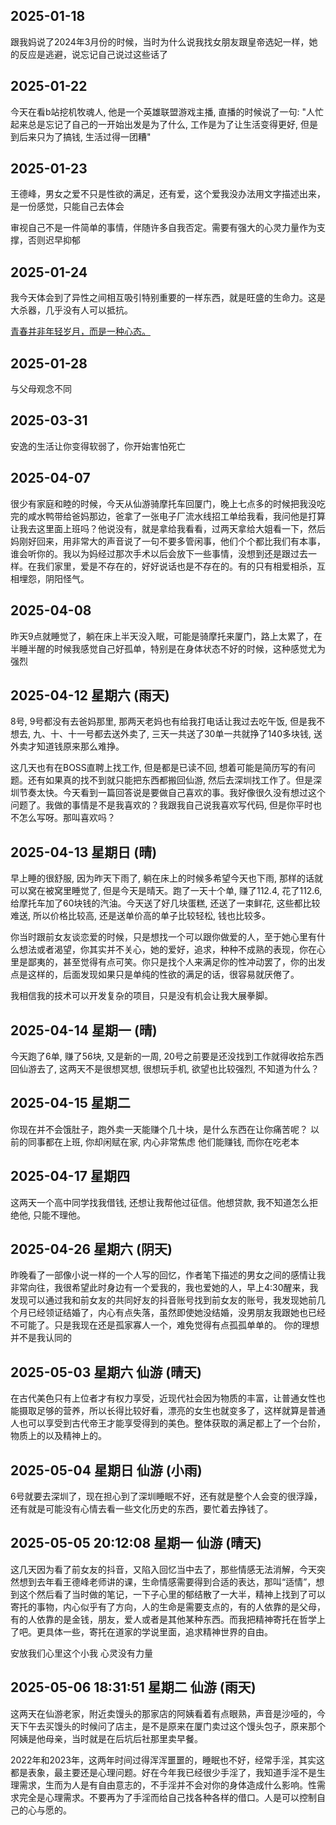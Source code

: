## 2025-01-18
跟我妈说了2024年3月份的时候，当时为什么说我找女朋友跟皇帝选妃一样，她的反应是逃避，说忘记自己说过这些话了

## 2025-01-22
今天在看b站挖机牧魂人, 他是一个英雄联盟游戏主播, 直播的时候说了一句: "人忙起来总是忘记了自己的一开始出发是为了什么, 工作是为了让生活变得更好, 但是到后来只为了搞钱, 生活过得一团糟"

## 2025-01-23
王德峰，男女之爱不只是性欲的满足，还有爱，这个爱我没办法用文字描述出来，是一份感觉，只能自己去体会

审视自己不是一件简单的事情，伴随许多自我否定。需要有强大的心灵力量作为支撑，否则迟早抑郁


## 2025-01-24
我今天体会到了异性之间相互吸引特别重要的一样东西，就是旺盛的生命力。这是大杀器，几乎没有人可以抵抗。

[青春并非年轻岁月，而是一种心态。](https://zh.m.wikipedia.org/wiki/%E9%9D%92%E5%B9%B4)


## 2025-01-28

与父母观念不同

## 2025-03-31

安逸的生活让你变得软弱了，你开始害怕死亡

## 2025-04-07
很少有家庭和睦的时候，今天从仙游骑摩托车回厦门，晚上七点多的时候把我没吃完的咸水鸭带给爸妈那边，爸拿了一张电子厂流水线招工单给我看，我问他是打算让我去这里面上班吗？他说没有，就是拿给我看看，过两天拿给大姐看一下，然后妈刚好回来，用非常大的声音说了一句不要多管闲事，他们个个都比我们有本事，谁会听你的。我以为妈经过那次手术以后会放下一些事情，没想到还是跟过去一样。在我们家里，爱是不存在的，好好说话也是不存在的。有的只有相爱相杀，互相埋怨，阴阳怪气。

## 2025-04-08
昨天9点就睡觉了，躺在床上半天没入眠，可能是骑摩托来厦门，路上太累了，在半睡半醒的时候我感觉自己好孤单，特别是在身体状态不好的时候，这种感觉尤为强烈

## 2025-04-12 星期六 (雨天)
8号, 9号都没有去爸妈那里, 那两天老妈也有给我打电话让我过去吃午饭, 但是我不想去, 九、十、十一号都去送外卖了, 三天一共送了30单一共就挣了140多块钱, 送外卖才知道钱原来那么难挣。

这几天也有在BOSS直聘上找工作, 但是都是已读不回, 想着可能是简历写的有问题。还有如果真的找不到就只能把东西都搬回仙游, 然后去深圳找工作了。但是深圳节奏太快。今天看到一篇回答说是要做自己喜欢的事。我好像很久没有想过这个问题了。我做的事情是不是我喜欢的？我跟我自己说我喜欢写代码, 但是你平时也不怎么写呀。那叫喜欢吗？

## 2025-04-13 星期日 (晴)
早上睡的很舒服, 因为昨天下雨了, 躺在床上的时候多希望今天也下雨, 那样的话就可以窝在被窝里睡觉了, 但是今天是晴天。跑了一天十个单, 赚了112.4, 花了112.6, 给摩托车加了60块钱的汽油。今天送了好几块蛋糕, 还送了一束鲜花, 这些都比较难送, 所以价格比较高, 还是送单价高的单子比较轻松, 钱也比较多。

你当时跟前女友谈恋爱的时候，只是想找一个可以跟你做爱的人，至于她心里有什么想法或者渴望，你其实并不关心，她的爱好，追求，种种不成熟的表现，你在心里是鄙夷的，甚至觉得有点可笑。你只是找个人来满足你的性冲动罢了，你的出发点是这样的，后面发现如果只是单纯的性欲的满足的话，很容易就厌倦了。

我相信我的技术可以开发复杂的项目，只是没有机会让我大展拳脚。

## 2025-04-14 星期一 (晴)
今天跑了6单, 赚了56块, 又是新的一周, 20号之前要是还没找到工作就得收拾东西回仙游去了, 这两天不是很想冥想, 很想玩手机, 欲望也比较强烈, 不知道为什么？

## 2025-04-15 星期二
你现在并不会饿肚子，跑外卖一天能赚个几十块，是什么东西在让你痛苦呢？
以前的同事都在上班, 你却闲赋在家, 内心非常焦虑
他们能赚钱, 而你在吃老本

## 2025-04-17 星期四
这两天一个高中同学找我借钱, 还想让我帮他过征信。他想贷款, 我不知道怎么拒绝他, 只能不理他。

## 2025-04-26 星期六 (阴天)
昨晚看了一部像小说一样的一个人写的回忆，作者笔下描述的男女之间的感情让我非常向往，我很希望此时身边有一个爱我的，我也爱她的人，早上4:30醒来，我发现可以通过我和前女友的共同好友的抖音账号找到前女友的账号，我发现她前几个月已经领证结婚了，内心有点失落，虽然即使她没结婚，没男朋友我跟她也已经不可能了。只是我现在还是孤家寡人一个，难免觉得有点孤孤单单的。
你的理想并不是我认同的

## 2025-05-03 星期六 仙游 (晴天)
在古代美色只有上位者才有权力享受，近现代社会因为物质的丰富，让普通女性也能摄取足够的营养，所以长得比较好看，漂亮的女生也就变多了，这样就算是普通人也可以享受到古代帝王才能享受得到的美色。整体获取的满足都上了一个台阶，物质上的以及精神上的。

## 2025-05-04 星期日 仙游 (小雨)
6号就要去深圳了，现在担心到了深圳睡眠不好，还有就是整个人会变的很浮躁，还有就是可能没有心情去看一些文化历史的东西，要忙着去挣钱了。

## 2025-05-05 20:12:08 星期一 仙游 (晴天)
这几天因为看了前女友的抖音，又陷入回忆当中去了，那些情感无法消解，今天突然想到去年看王德峰老师讲的课，生命情感需要得到合适的表达，那叫“适情”，想到这个然后看了当时做的笔记，一下子心里的郁结散了一大半，精神上找到了可以寄托的事物，内心似乎有了方向，人的生命是需要支点的，有的人依靠的是父母，有的人依靠的是金钱，朋友，爱人或者是其他某种东西。而我把精神寄托在哲学上了吧。更具体一些，寄托在道家的学说里面，追求精神世界的自由。

安放我们心里这个小我
心灵没有力量

## 2025-05-06 18:31:51 星期二 仙游 (雨天)
这两天在仙游老家，附近卖馒头的那家店的阿姨看着有点眼熟，声音是沙哑的，今天下午去买馒头的时候问了店主，是不是原来在厦门卖过这个馒头包子，原来那个阿姨是他母亲，当时就是在后坑后社那里卖早餐。

2022年和2023年，这两年时间过得浑浑噩噩的，睡眠也不好，经常手淫，其实这都是表象，最主要还是心理问题。好在今年我已经很少手淫了，我知道手淫不是生理需求，生而为人是有自由意志的，不手淫并不会对你的身体造成什么影响。性需求完全是心理需求。不要再为了手淫而给自己找各种各样的借口。人是可以控制自己的心与愿的。